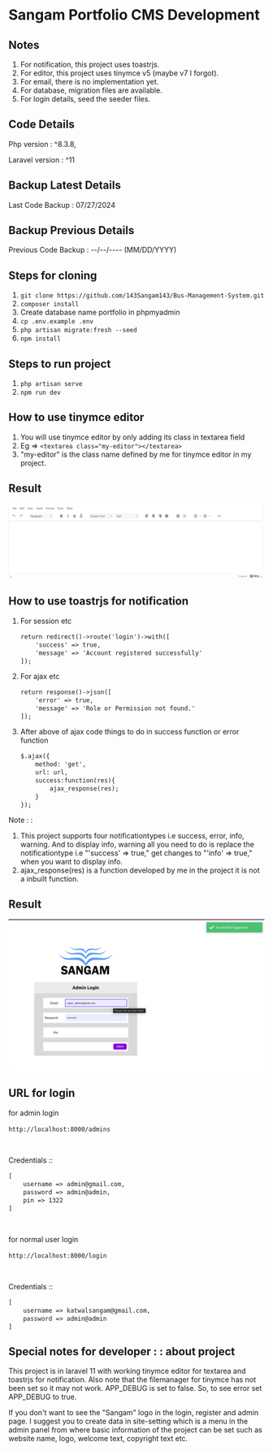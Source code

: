 # Sangam Portfolio CMS Development

## Notes

1. For notification, this project uses toastrjs.
2. For editor, this project uses tinymce v5 (maybe v7 I forgot).
3. For email, there is no implementation yet.
4. For database, migration files are available.
5. For login details, seed the seeder files.

## Code Details

Php  version : ^8.3.8,

Laravel version : ^11

## Backup Latest Details

Last Code Backup : 07/27/2024

## Backup Previous Details

Previous Code Backup : --/--/---- (MM/DD/YYYY)

## Steps for cloning

1. `git clone https://github.com/143Sangam143/Bus-Management-System.git`
2. `composer install`
3. Create database name portfolio in phpmyadmin
4. `cp .env.example .env`
5. `php artisan migrate:fresh --seed`
6. `npm install`

## Steps to run project

1. `php artisan serve`
2. `npm run dev`

## How to use tinymce editor

1. You will use tinymce editor by only adding its class in textarea field
2. Eg => ```<textarea class="my-editor"></textarea>```
3. "my-editor" is the class name defined by me for tinymce editor in my project.
   
## Result

<img src="images/tiny-result.png" alt="Tiny Mce Integration Result" width="auto" height="auto">

## How to use toastrjs for notification

1. For session etc
    ```
    return redirect()->route('login')->with([
        'success' => true,
        'message' => 'Account registered successfully'
    ]);
    ```
2. For ajax etc
    ```
    return response()->json([
        'error' => true,
        'message' => 'Role or Permission not found.'
    ]);
    ```
3. After above of ajax code things to do in success function or error function
    ```
    $.ajax({
        method: 'get',
        url: url,
        success:function(res){
            ajax_response(res);
        }
    });
    ```
Note : : 
1. This project supports four notificationtypes i.e success, error, info, warning. 
   And to display info, warning all you need to do is replace the notificationtype
   i.e "'success' => true," get changes to "'info' => true," when you want to display
   info.
2. ajax_response(res) is a function developed by me in the project it is not a inbuilt function.

## Result

<img src="images/toastr-result.png" alt="Toastrjs Integration Result" width="auto" height="auto">

## URL for login

for admin login
<br>

```http://localhost:8000/admins```

<br>

Credentials :: 
```
[
    username => admin@gmail.com,
    password => admin@admin,
    pin => 1322
]
```
<br>

for normal user login
<br>

```http://localhost:8000/login```

<br>

Credentials ::
```
[
    username => katwalsangam@gmail.com,
    password => admin@admin
]
```
## Special notes for developer : : about project 

This project is in laravel 11 with working tinymce editor for textarea and toastrjs for notification.
Also note that the filemanager for tinymce has not been set so it may not work. APP_DEBUG is set to 
false. So, to see error set APP_DEBUG to true.

If you don't want to see the "Sangam" logo in the login, register and admin page. I suggest you 
to create data in site-setting which is a menu in the admin panel from where basic information of
the project can be set such as website name, logo, welcome text, copyright text etc.
